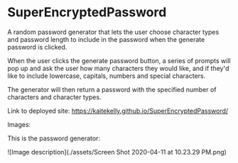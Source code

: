 # SuperEncryptedPassword
A random password generator that lets the user choose character types and password length to include 
in the password when the generate password is clicked. 

When the user clicks the generate password button, a series of prompts will pop up and ask the user
how many characters they would like, and if they'd like to include lowercase, capitals, numbers and special characters. 

The generator will then return a password with the specified number of characters and character types. 

Link to deployed site: https://kaitekelly.github.io/SuperEncryptedPassword/


Images: 

This is the password generator: 

![Image description](./assets/Screen Shot 2020-04-11 at 10.23.29 PM.png)
